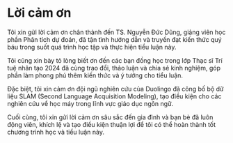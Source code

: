 # Lời cảm ơn

Tôi xin gửi lời cảm ơn chân thành đến TS. Nguyễn Đức Dũng, giảng viên học phần Phân tích dự đoán, đã tận tình hướng dẫn và truyền đạt kiến thức quý báu trong suốt quá trình học tập và thực hiện tiểu luận này.

Tôi cũng xin bày tỏ lòng biết ơn đến các bạn đồng học trong lớp Thạc sĩ Trí tuệ nhân tạo 2024 đã cùng trao đổi, thảo luận và chia sẻ kinh nghiệm, góp phần làm phong phú thêm kiến thức và ý tưởng cho tiểu luận.

Đặc biệt, tôi xin cảm ơn đội ngũ nghiên cứu của Duolingo đã công bố bộ dữ liệu SLAM (Second Language Acquisition Modeling), tạo điều kiện cho các nghiên cứu về học máy trong lĩnh vực giáo dục ngôn ngữ.

Cuối cùng, tôi xin gửi lời cảm ơn sâu sắc đến gia đình và bạn bè đã luôn động viên, khích lệ và tạo điều kiện thuận lợi để tôi có thể hoàn thành tốt chương trình học và tiểu luận này.
